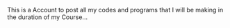 This is a Account to post all my codes and programs that I will be making in the duration of my Course...
